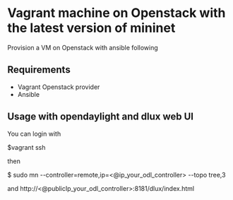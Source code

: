 # Vagrant machine on Openstack with the latest version of mininet

Provision a VM on Openstack with ansible following 

## Requirements

* Vagrant Openstack provider
* Ansible

## Usage with opendaylight and dlux web UI

You can login with 

$vagrant ssh 

then

$ sudo mn --controller=remote,ip=<@ip_your_odl_controller> --topo tree,3

and http://<@publicIp_your_odl_controller>:8181/dlux/index.html 
